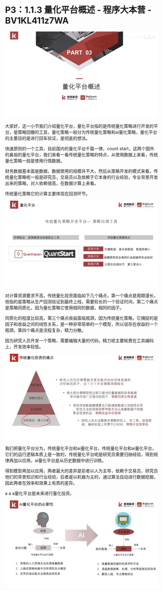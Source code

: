 # P3：1.1.3 量化平台概述 - 程序大本营 - BV1KL411z7WA

![](img/905d87c746f28269279e3068362a047f_0.png)

大家好，这一小节我们介绍量化平台，量化平台指的是传统量化策略进行开发的平台，是策略回撤的工具，量化策略一般分为传统量化策略和ai量化策略，量化平台的主要目的是进行回车验证，是彻底的想法。

快速原则的一个工具，目前国内的量化平台千篇一律，count start，这两个国外的鼻祖的量化平台，我们来看一看传统量化策略的特点，从使用数据上来看，传统量化策略一般是使用行情数据。

财务数据基本面是数据，数据使用的规模并不大，然后从策略开发的模式来看，传统量化策略呢一般是研究员，交易员以及依赖于它本身的行业经验，专业背景开发出来的策略，对人依赖很高，在数据计算上来看。

传统量化策略它的计算主要体现在回测环节。

![](img/905d87c746f28269279e3068362a047f_2.png)

对计算资源要求不高，传统量化投资面临如下几个痛点，第一个痛点是周期漫长，他指的是策略从生产回测验证到最终上线，需要较长的一个验证时间，第二个痛点是策略同质化，因为量化策略它使用相同的数据，相同的因子。

同质化的程度比较高，第三个痛点收益面临瓶颈，因为传统量化策略，它捕捉的是因子和收益之间的线性关系，是一种非常简单的一个模型，所以说存在收益的一个瓶颈，第四个痛点是流程复杂，精力分散。

因为研究人员开发一个策略，需要编辑大量的代码，精力呢主要耗费在工具编码上，开发效率较低。

![](img/905d87c746f28269279e3068362a047f_4.png)

我们把量化平台分为，传统量化平台和ai量化平台，传统量化平台和ai量化平台，它们的运行逻辑本质上是一致的，传统量化平台呢是研究员需要归纳经验，得到规律再加以应用，ai量化平台是从历史数据中进行训练。

得到模型再加以应用，两者最大的差异是前者以人为主导，依赖于交易员，研究员他们的背景知识和行业经验，后者是以机器为主的，通过算法自动进行数据挖掘，因此两者在效率和效果上有质的差异。

a a a量化平台是未来进行量化投资。

![](img/905d87c746f28269279e3068362a047f_6.png)